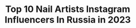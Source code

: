 ---
title: Top 10 Nail Artists Instagram Influencers In Russia in 2023
description: >-
  Find top nail artists Instagram influencers in Russia in 2023. Most popular hashtags: #nails #nailartist #nailart.
platform: Instagram
hits: 49
text_top: Discover the best Instagram influencers on inBeat.
text_bottom: inBeat aggregates 49 Instagram influencers like this in Russia for you to connect with.
profiles:
  - username: "mariapetrzak"
    fullname: >-
      МАНИКЮР СПБ
    bio: >-
      nail artist Maria 📩 direct _͟_͟_͟_͟_͟_͟_͟_͟_͟_͟_͟_͟_͟_͟_͟_͟_͟_͟_͟⠀ ⠀ ✙ @coffeeracer.spb ✙ @tiger_mariia _͟_͟_͟_͟_͟_͟_͟_͟_͟_͟_͟_͟_͟_͟_͟_͟_͟_͟_͟
    location: "Russia"
    followers: 21254
    engagement: 502
    commentsToLikes: 0.010528
    id: ck0twcz5sey3b0i19jxarvfi9
    verified: false
    hashtags: ""
  - username: "svet_nail_67"
    fullname: >-
      МАНИКЮР СМОЛЕНСК ПЕДИКЮР
    bio: >-
      СВЕТЛАНА 💪Nail-artist #svet_nail 🤩 Любитель Ярких Дизайнов ❣️Новых 👸 Записываю 💅моделирование 💅укрепление гелем 💅гельлак В профессии с 2007 Запись📲
    location: "Russia"
    followers: 24891
    engagement: 600
    commentsToLikes: 0.125531
    id: ck6ucwxlrhwcs0j71qrwpckvz
    verified: false
    hashtags: ""
  - username: "alex_maximenko_nails"
    fullname: >-
      Александра Максименко
    bio: >-
      Nail artist 🎨 Львов. Украина По вопросам сотрудничества обращаться в Direct📩
    location: "Russia"
    followers: 61115
    engagement: 242
    commentsToLikes: 0.034585
    id: ck6ucww6khw5y0j71d3alm6ht
    verified: false
    hashtags: "#alex, #nails, #watercolor, #spring"
  - username: "di_nailartist"
    fullname: >-
      НЕЙЛ-блогер #1 🤟🏻
    bio: >-
      Привет, я Диана Глухова 🦄 Научу создавать дизайн И зарабатывать на маникюре ✨ online-курсы здесь ⬇️
    location: "Russia"
    followers: 47574
    engagement: 270
    commentsToLikes: 0.182234
    id: ck5pxuvjpt1370i11skmyneju
    verified: false
    hashtags: ""
  - username: "nailartist_natali"
    fullname: >-
      МАНИКЮР✖️ОБУЧЕНИЕ✖️КОТЕЛЬНИКИ
    bio: >-
      4 года без однотонного😱 🤘🏿Научу ФОТОШОПУ, КЛАССИКЕ и ДИЗАЙНУ 👆🏿Я ПОМОГУ тебе, ведь я как и ты ежедневно работаю с клиентами 👇🏿ОНЛАЙН КУРСЫ👇🏿
    location: "Russia"
    followers: 118488
    engagement: 320
    commentsToLikes: 0.028935
    id: ck0txup0ukigq0i19z7a3l9a7
    verified: false
    hashtags: "#lussopremiumblack, #lusso27, #diva100, #lusso027"
  - username: "alexandrovna_nailartist"
    fullname: >-
      Марина✨КРЕАТИВНЫЙ NAIL БЛОГЕР
    bio: >-
      Сам Микки Маус завидует моим дизайнам, а Дисней нервно курит в сторонке👻⁣⁣⠀ ⁣⁣⠀ Пока мои конкуренты грызут ногти, я создаю шедевры🔥⁣⁣⠀ ⁣⁣⠀ Курсы:
    location: "Russia"
    followers: 88504
    engagement: 201
    commentsToLikes: 0.022435
    id: ck13aceb5pos10i19bvukrm8x
    verified: false
    hashtags: "#nailart, #cartoonnails, #smartbit, #nailartist"
  - username: "nnailtasticc"
    fullname: >-
      Kira
    bio: >-
      💅Nailart & swatches 🌍Estonia 🗨 RU, EN, EE Discount codes @livelovepolish - NNAILTASTICC(10%) @soufeeljewelry - Kiixv15(15%) @fabelesshop - KIRA(10
    location: "Russia"
    followers: 10616
    engagement: 606
    commentsToLikes: 0.028334
    id: ck6tt4mms8ko20j716x1hrdte
    verified: false
    hashtags: "#aengland, #nailfashion, #manicure, #instanails"
  - username: "mari_girl2203"
    fullname: >-
      Mariya S
    bio: >-
      I love my nails Thank you for reposting with credit :-) RU. Nijniy Novgorod for collaboration feel free to write me marigirl2203@gmail.com
    location: "Russia"
    followers: 6498
    engagement: 654
    commentsToLikes: 0.147497
    id: ck0ucajrxgcf30i1982fkfxcv
    verified: false
    hashtags: "#nailartstylist, #naturalnails, #nails2inspire, #nailpolish"
  - username: "svetlana_stanovaya"
    fullname: >-
      SVETLANA STANOVAYA|Обучение
    bio: >-
      🔳 EXPERT LiNTO™️ ▫️Автор программы повышения квалификации: «Перфекционизм в маникюре» ▫️Выездные курсы ▪️Работаю с новыми клиентами #советыСтановой
    location: "Russia"
    followers: 56710
    engagement: 234
    commentsToLikes: 0.024135
    id: ck14ii9zlfjf30i19mfz16fe2
    verified: false
    hashtags: "#nailsminsk, #gelnails, #luxio, #nailartist"
  - username: "smirnnails"
    fullname: >-
      Екатерина Смирнова
    bio: >-
      💅 Nail Блогер 💅 Обучение Дизайну Ногтей⠀⠀⠀ ⠀⠀⠀⠀⠀⠀⠀ 💅 Более 900 Бесплатных МК 💅 YouTube #SMIRNNAILS 👇 Online Курсы Художественной Росписи Ногтей
    location: "Russia"
    followers: 72367
    engagement: 160
    commentsToLikes: 0.164430
    id: ck5c32esdygv00i11dn1nwhjg
    verified: false
    hashtags: "#nail, #helloween, #nailart, #nailartist"
---